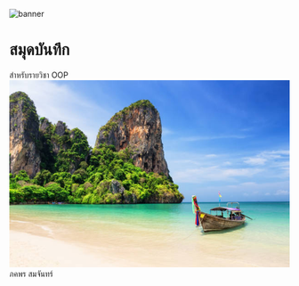 ![banner](htttps://picsum.photos/800/250)
# สมุดบันทึก

สำหรับรายวิชา OOP
![doenload banner](./banner.jpg)
ภคพร สมจันทร์
